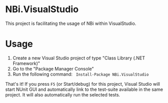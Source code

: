 # NBi.VisualStudio
This project is facilitating the usage of NBi within VisualStudio.

Usage
=====

1. Create a new Visual Studio project of type "Class Library (.NET Framework)"
1. Go to the "Package Manager Console" 
1. Run the following command: ``` Install-Package NBi.VisualStudio```

That's it!
If you press ```F5``` (or Start/debug) for this project, Visual Studio will start NUnit GUI and automatically link to the test-suite available in the same project. It will also automatically run the selected tests.


